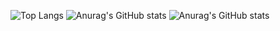  

![Top Langs](https://github-readme-stats.vercel.app/api/top-langs/?username=jeeyoun-kang&layout=compact&theme=outrun)
![Anurag's GitHub stats](https://github-readme-stats.vercel.app/api?username=jeeyoun-kang)
![Anurag's GitHub stats](https://github-readme-stats.vercel.app/api?username=jeeyoun-kang&show_icons=true&theme=radical)
